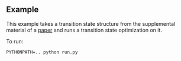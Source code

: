 ## Example

This example takes a transition state structure from the supplemental material of a [paper](https://pubs.acs.org/doi/10.1021/ja4034439) and runs a transition state optimization on it. 

To run:
```
PYTHONPATH=.. python run.py
```
